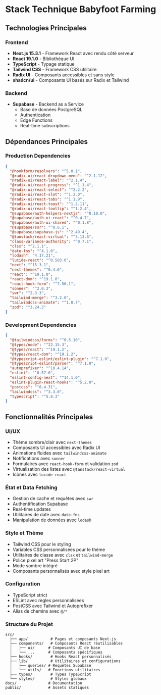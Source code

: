 # Stack Technique Babyfoot Farming

## Technologies Principales

### Frontend
- **Next.js 15.3.1** - Framework React avec rendu côté serveur
- **React 19.1.0** - Bibliothèque UI
- **TypeScript** - Typage statique
- **Tailwind CSS** - Framework CSS utilitaire
- **Radix UI** - Composants accessibles et sans style
- **shadcn/ui** - Composants UI basés sur Radix et Tailwind

### Backend
- **Supabase** - Backend as a Service
  - Base de données PostgreSQL
  - Authentication
  - Edge Functions
  - Real-time subscriptions

## Dépendances Principales

### Production Dependencies
```json
{
  "@hookform/resolvers": "^5.0.1",
  "@radix-ui/react-dropdown-menu": "^2.1.12",
  "@radix-ui/react-label": "^2.1.4",
  "@radix-ui/react-progress": "^1.1.4",
  "@radix-ui/react-select": "^2.2.2",
  "@radix-ui/react-slot": "^1.2.0",
  "@radix-ui/react-tabs": "^1.1.9",
  "@radix-ui/react-toast": "^1.2.11",
  "@radix-ui/react-tooltip": "^1.2.4",
  "@supabase/auth-helpers-nextjs": "^0.10.0",
  "@supabase/auth-ui-react": "^0.4.7",
  "@supabase/auth-ui-shared": "^0.1.8",
  "@supabase/ssr": "^0.6.1",
  "@supabase/supabase-js": "^2.49.4",
  "@tanstack/react-virtual": "^3.13.6",
  "class-variance-authority": "^0.7.1",
  "clsx": "^2.1.1",
  "date-fns": "^4.1.0",
  "lodash": "4.17.21",
  "lucide-react": "^0.503.0",
  "next": "^15.3.1",
  "next-themes": "^0.4.6",
  "react": "^19.1.0",
  "react-dom": "^19.1.0",
  "react-hook-form": "^7.56.1",
  "sonner": "^2.0.3",
  "swr": "^2.3.3",
  "tailwind-merge": "^3.2.0",
  "tailwindcss-animate": "^1.0.7",
  "zod": "^3.24.3"
}
```

### Development Dependencies
```json
{
  "@tailwindcss/forms": "^0.5.10",
  "@types/node": "^22.15.3",
  "@types/react": "^19.1.2",
  "@types/react-dom": "^19.1.2",
  "@typescript-eslint/eslint-plugin": "^7.1.0",
  "@typescript-eslint/parser": "^7.1.0",
  "autoprefixer": "^10.4.14",
  "eslint": "^8.57.0",
  "eslint-config-next": "^14.1.0",
  "eslint-plugin-react-hooks": "^5.2.0",
  "postcss": "^8.4.31",
  "tailwindcss": "^3.3.0",
  "typescript": "^5.8.3"
}
```

## Fonctionnalités Principales

### UI/UX
- Thème sombre/clair avec `next-themes`
- Composants UI accessibles avec Radix UI
- Animations fluides avec `tailwindcss-animate`
- Notifications avec `sonner`
- Formulaires avec `react-hook-form` et validation `zod`
- Virtualisation des listes avec `@tanstack/react-virtual`
- Icônes avec `lucide-react`

### État et Data Fetching
- Gestion de cache et requêtes avec `swr`
- Authentification Supabase
- Real-time updates
- Utilitaires de date avec `date-fns`
- Manipulation de données avec `lodash`

### Style et Thème
- Tailwind CSS pour le styling
- Variables CSS personnalisées pour le thème
- Utilitaires de classe avec `clsx` et `tailwind-merge`
- Police pixel art "Press Start 2P"
- Mode sombre intégré
- Composants personnalisés avec style pixel art

### Configuration
- TypeScript strict
- ESLint avec règles personnalisées
- PostCSS avec Tailwind et Autoprefixer
- Alias de chemins avec `@/*`

### Structure du Projet
```
src/
  ├── app/          # Pages et composants Next.js
  ├── components/   # Composants React réutilisables
  │   ├── ui/      # Composants UI de base
  │   └── ...      # Composants spécifiques
  ├── hooks/        # Hooks React personnalisés
  ├── lib/          # Utilitaires et configurations
  │   ├── queries/ # Requêtes Supabase
  │   └── utils/   # Fonctions utilitaires
  ├── types/        # Types TypeScript
  └── styles/       # Styles globaux
docs/              # Documentation
public/            # Assets statiques
``` 